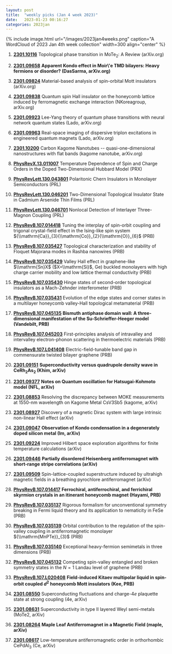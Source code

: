 ```yaml
---
layout: post
title:  "weekly picks (Jan 4 week 2023)"
date:   2023-01-23 00:16:27
categories: 2023jan
---
```



{% include image.html url="/images/2023jan4weeks.png" caption="A WordCloud of 2023 Jan 4th week collection" width=300 align="center" %}



1. **[2301.10116](http://arxiv.org/abs/2301.10116)** Topological phase transition in MoTe$_2$: A Review (arXiv.org)

1. **[2301.09658](http://arxiv.org/abs/2301.09658)** **Apparent Kondo effect in Moir\\'e TMD bilayers: Heavy fermions or disorder? (DasSarma, arXiv.org)**

1. **[2301.09824](http://arxiv.org/abs/2301.09824)** Material-based analysis of spin-orbital Mott insulators (arXiv.org)

1. **[2301.09838](http://arxiv.org/abs/2301.09838)** Quantum spin Hall insulator on the honeycomb lattice induced by ferromagnetic exchange interaction (NKoreagroup, arXiv.org)

1. **[2301.09923](http://arxiv.org/abs/2301.09923)** Lee-Yang theory of quantum phase transitions with neural network quantum states (Lado, arXiv.org)

1. **[2301.09963](http://arxiv.org/abs/2301.09963)** Real-space imaging of dispersive triplon excitations in engineered quantum magnets (Lado, arXiv.org)

1. **[2301.10200](http://arxiv.org/abs/2301.10200)** Carbon Kagome Nanotubes -- quasi-one-dimensional nanostructures with flat bands (kagome nanotube, arXiv.org)

1. **[PhysRevX.13.011007](https://link.aps.org/doi/10.1103/PhysRevX.13.011007)** Temperature Dependence of Spin and Charge Orders in the Doped Two-Dimensional Hubbard Model (PRX)

1. **[PhysRevLett.130.043801](https://link.aps.org/doi/10.1103/PhysRevLett.130.043801)** Polaritonic Chern Insulators in Monolayer Semiconductors (PRL)

1. **[PhysRevLett.130.046201](https://link.aps.org/doi/10.1103/PhysRevLett.130.046201)** Two-Dimensional Topological Insulator State in Cadmium Arsenide Thin Films (PRL)

1. **[PhysRevLett.130.046701](https://link.aps.org/doi/10.1103/PhysRevLett.130.046701)** Nonlocal Detection of Interlayer Three-Magnon Coupling (PRL)

1. **[PhysRevB.107.014418](https://link.aps.org/doi/10.1103/PhysRevB.107.014418)** Tuning the interplay of spin-orbit coupling and trigonal crystal-field effect in the Ising-like spin system ${\\mathrm{Ca}}_{3}{\\mathrm{Co}}_{2}{\\mathrm{O}}_{6}$ (PRB)

1. **[PhysRevB.107.035427](https://link.aps.org/doi/10.1103/PhysRevB.107.035427)** Topological characterization and stability of Floquet Majorana modes in Rashba nanowires (PRB)

1. **[PhysRevB.107.035429](https://link.aps.org/doi/10.1103/PhysRevB.107.035429)** Valley Hall effect in graphene-like $\\mathrm{Sn}X$ ($X=\\mathrm{Si}$, Ge) buckled monolayers with high charge carrier mobility and low lattice thermal conductivity (PRB)

1. **[PhysRevB.107.035430](https://link.aps.org/doi/10.1103/PhysRevB.107.035430)** Hinge states of second-order topological insulators as a Mach-Zehnder interferometer (PRB)

1. **[PhysRevB.107.035431](https://link.aps.org/doi/10.1103/PhysRevB.107.035431)** Evolution of the edge states and corner states in a multilayer honeycomb valley-Hall topological metamaterial (PRB)

1. **[PhysRevB.107.045135](https://link.aps.org/doi/10.1103/PhysRevB.107.045135)** **Bismuth antiphase domain wall: A three-dimensional manifestation of the Su-Schrieffer-Heeger model (Vandebilt, PRB)**

1. **[PhysRevB.107.045203](https://link.aps.org/doi/10.1103/PhysRevB.107.045203)** First-principles analysis of intravalley and intervalley electron-phonon scattering in thermoelectric materials (PRB)

1. **[PhysRevB.107.L041408](https://link.aps.org/doi/10.1103/PhysRevB.107.L041408)** Electric-field-tunable band gap in commensurate twisted bilayer graphene (PRB)






1. **[2301.09151](http://arxiv.org/abs/2301.09151)** **Superconductivity versus quadrupole density wave in CeRh$_2$As$_2$ (Khim, arXiv)**

1. **[2301.09377](http://arxiv.org/abs/2301.09377)** **Notes on Quantum oscillation for Hatsugai-Kohmoto model (NFL, arXiv)**

1. **[2301.08853](http://arxiv.org/abs/2301.08853)** Resolving the discrepancy between MOKE measurements at 1550-nm wavelength on Kagome Metal CsV3Sb5 (kagome, arXiv)

1. **[2301.08927](http://arxiv.org/abs/2301.08927)** Discovery of a magnetic Dirac system with large intrinsic non-linear Hall effect (arXiv)

1. **[2301.09047](http://arxiv.org/abs/2301.09047)** **Observation of Kondo condensation in a degenerately doped silicon metal (Im, arXiv)**

1. **[2301.09224](http://arxiv.org/abs/2301.09224)** Improved Hilbert space exploration algorithms for finite temperature calculations (arXiv)

1. **[2301.09446](http://arxiv.org/abs/2301.09446)** **Partially disordered Heisenberg antiferromagnet with short-range stripe correlations (arXiv)**

1. **[2301.09509](http://arxiv.org/abs/2301.09509)** Spin-lattice-coupled superstructure induced by ultrahigh magnetic fields in a breathing pyrochlore antiferromagnet (arXiv)





1. **[PhysRevB.107.014417](https://link.aps.org/doi/10.1103/PhysRevB.107.014417)** **Ferrochiral, antiferrochiral, and ferrichiral skyrmion crystals in an itinerant honeycomb magnet (Hayami, PRB)**

1. **[PhysRevB.107.035137](https://link.aps.org/doi/10.1103/PhysRevB.107.035137)** Rigorous formalism for unconventional symmetry breaking in Fermi liquid theory and its application to nematicity in FeSe (PRB)

1. **[PhysRevB.107.035139](https://link.aps.org/doi/10.1103/PhysRevB.107.035139)** Orbital contribution to the regulation of the spin-valley coupling in antiferromagnetic monolayer ${\\mathrm{MnPTe}}_{3}$ (PRB)

1. **[PhysRevB.107.035140](https://link.aps.org/doi/10.1103/PhysRevB.107.035140)** Exceptional heavy-fermion semimetals in three dimensions (PRB)

1. **[PhysRevB.107.045132](https://link.aps.org/doi/10.1103/PhysRevB.107.045132)** Competing spin-valley entangled and broken symmetry states in the $N=1$ Landau level of graphene (PRB)

1. **[PhysRevB.107.L020408](https://link.aps.org/doi/10.1103/PhysRevB.107.L020408)** **Field-induced Kitaev multipolar liquid in spin-orbit coupled ${d}^{2}$ honeycomb Mott insulators (Kee, PRB)**





1. **[2301.08550](http://arxiv.org/abs/2301.08550)** Superconducting fluctuations and charge-4$e$ plaquette state at strong coupling (4e, arXiv)

1. **[2301.08631](http://arxiv.org/abs/2301.08631)** Superconductivity in type II layered Weyl semi-metals (MoTe2, arXiv)

1. **[2301.08264](http://arxiv.org/abs/2301.08264)** **Maple Leaf Antiferromagnet in a Magnetic Field (maple, arXiv)**

1. **[2301.08617](http://arxiv.org/abs/2301.08617)** Low-temperature antiferromagnetic order in orthorhombic CePdAl$_{3}$ (Ce, arXiv)


